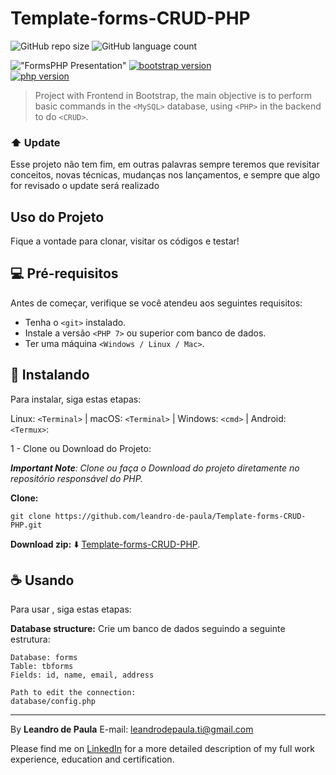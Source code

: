 # Template-forms-CRUD-PHP
![GitHub repo size](https://img.shields.io/github/repo-size/leandro-de-paula/ReviewedTodayInJS?style=for-the-badge)
![GitHub language count](https://img.shields.io/github/languages/count/leandro-de-paula/ReviewedTodayInJS?style=for-the-badge)

!["FormsPHP Presentation"](https://github.com/leandro-de-paula/formPHP/blob/main/public/img/Form.png "FormsPHP Presentation")
[![bootstrap version](https://img.shields.io/badge/bootstrap-vs%204.1.3-orange)](https://getbootstrap.com.br/)  
[![php version](https://img.shields.io/badge/php-vs%207.1.29-blue)](https://www.php.net/)   

> Project with Frontend in Bootstrap, the main objective is to perform basic commands in the `<MySQL>` database, using `<PHP>` in the backend to do `<CRUD>`.

### ⬆️ Update 

Esse projeto não tem fim, em outras palavras sempre teremos que revisitar conceitos, novas técnicas, mudanças nos lançamentos, e sempre que algo for revisado o update será realizado


## Uso do Projeto 
Fique a vontade para clonar, visitar os códigos e testar!

## 💻 Pré-requisitos

Antes de começar, verifique se você atendeu aos seguintes requisitos:
- Tenha o `<git>` instalado.
- Instale a versão `<PHP 7>` ou superior com banco de dados.
- Ter uma máquina `<Windows / Linux / Mac>`. 


## 🚀 Instalando <Template-forms-CRUD-PHP>

Para instalar,<Template-forms-CRUD-PHP> siga estas etapas:

Linux: `<Terminal>` | macOS: `<Terminal>` | Windows: `<cmd>` | Android: `<Termux>`:

1 - Clone ou Download do Projeto:

_**Important Note**: Clone ou faça o Download do projeto diretamente no repositório responsável do PHP._

**Clone:**

```
git clone https://github.com/leandro-de-paula/Template-forms-CRUD-PHP.git
``` 

**Download zip:** ⬇️
[Template-forms-CRUD-PHP](https://github.com/leandro-de-paula/Template-forms-CRUD-PHP/archive/main.zip). 


## ☕ Usando <Template-forms-CRUD-PHP>

Para usar <Template-forms-CRUD-PHP>, siga estas etapas:

**Database structure:**
Crie um banco de dados seguindo a seguinte estrutura:

```
Database: forms
Table: tbforms
Fields: id, name, email, address

Path to edit the connection:
database/config.php
```

---
By **Leandro de Paula**
E-mail: [leandrodepaula.ti@gmail.com](mailto:leandrodepaula.ti@gmail.com)

Please find me on [LinkedIn](https://www.linkedin.com/in/leandro-de-paula/) for a more detailed description of my full work experience, education and certification.
